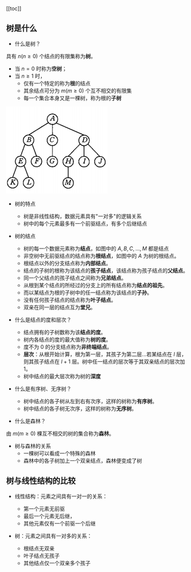 [[toc]]
## 树是什么
- 什么是树？

具有 $n(n\ge 0)$ 个结点的有限集称为**树**。
  - 当 $n = 0$ 时称为**空树**；
  - 当 $n\ge 1$ 时，
    - 仅有一个特定的称为**根**的结点
    - 其余结点可分为 $m(m\ge 0)$ 个互不相交的有限集
    - 每一个集合本身又是一棵树，称为根的**子树**

![tt](_images/树_示例图.png "tt")

- 树的特点
  - 树是非线性结构，数据元素具有"一对多"的逻辑关系
  - 树中的每个元素最多有一个前驱结点，有多个后继结点
 
- 树的结点
  - 树的每一个数据元素称为**结点**，如图中的 $A,B,C,...,M$ 都是结点
  - 非空树中无前驱结点的结点称为**根结点**，如图中的 $A$ 为树的根结点。
  - 根结点以外的分支结点称为**内部结点**。
  - 结点的子树的根称为该结点的**孩子结点**，该结点称为孩子结点的**父结点**。
  - 同一个父结点的孩子结点之间称为**兄弟结点**。
  - 从根到某个结点的所经过的分支上的所有结点称为**结点的祖先**。
  - 而以某结点为根的子树中的任一结点称为该结点的**子孙**。
  - 没有任何孩子结点的结点称为**叶子结点**。
  - 双亲在同一层的结点互为**堂兄**。

- 什么是结点的度和层次？
  - 结点拥有的子树数称为该**结点的度**。
  - 树内各结点的度的最大值称为**树的度**。
  - 度不为 0 的分支结点称为**非终端结点**。
  - **层次**：从根开始计算，根为第一层，其孩子为第二层...若某结点在 $l$ 层，则其孩子结点在 $l+1$ 层。树中任一结点的层次等于其双亲结点的层次加 1。
  - 树中结点的最大层次称为树的**深度**

- 什么是有序树、无序树？
  - 树中结点的各子树从左到右有次序，这样的树称为**有序树**。
  - 树中结点的各子树无次序，这样的树称为**无序树**。

- 什么是森林？
  
由 $m(m\ge 0)$ 棵互不相交的树的集合称为**森林**。

- 树与森林的关系
  - 一棵树可以看成一个特殊的森林
  - 森林中的各子树加上一个双亲结点，森林便变成了树

## 树与线性结构的比较
- 线性结构：元素之间具有一对一的关系：
  - 第一个元素无前驱
  - 最后一个元素无后继，
  - 其他元素仅有一个前驱一个后继

- 树：元素之间具有一对多的关系：
  - 根结点无双亲
  - 叶子结点无孩子
  - 其他结点仅一个双亲多个孩子